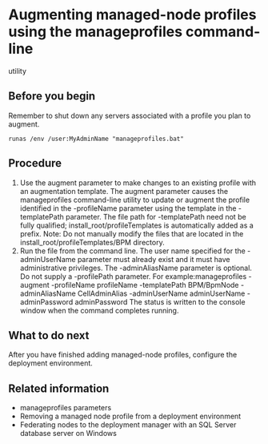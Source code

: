 # Augmenting managed-node profiles using the manageprofiles command-line
utility

## Before you begin

Remember to
shut down any servers associated with a profile you plan to augment.

```
runas /env /user:MyAdminName "manageprofiles.bat"
```

## Procedure

1. Use the augment parameter to make changes
to an existing profile with an augmentation template.  The augment parameter causes the manageprofiles command-line
utility to update or augment the profile identified in the -profileName parameter
using the template in the -templatePath parameter.
The file path for -templatePath need not be fully
qualified; install\_root/profileTemplates is
automatically added as a prefix. Note: Do not manually modify the files that are
located in the install\_root/profileTemplates/BPM directory.
2. Run the file from the command line.
The user name specified for the -adminUserName parameter
must already exist and it must have administrative privileges. The -adminAliasName parameter
is optional. Do not supply a -profilePath parameter.
For example:manageprofiles -augment -profileName profileName -templatePath BPM/BpmNode -adminAliasName CellAdminAlias -adminUserName adminUserName -adminPassword adminPassword
The status is written to the console window
when the command completes running.

## What to do next

After
you have finished adding managed-node profiles, configure the deployment
environment.

## Related information

- manageprofiles parameters
- Removing a managed node profile from a deployment environment
- Federating nodes to the deployment manager with an SQL Server database server on Windows